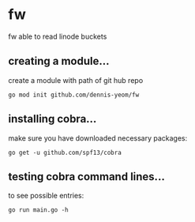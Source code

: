 # fw
fw able to read linode buckets

## creating a module...
create a module with path of git hub repo

```
go mod init github.com/dennis-yeom/fw
```

## installing cobra...
make sure you have downloaded necessary packages:

```
go get -u github.com/spf13/cobra
```

## testing cobra command lines...
to see possible entries:
```
go run main.go -h
```